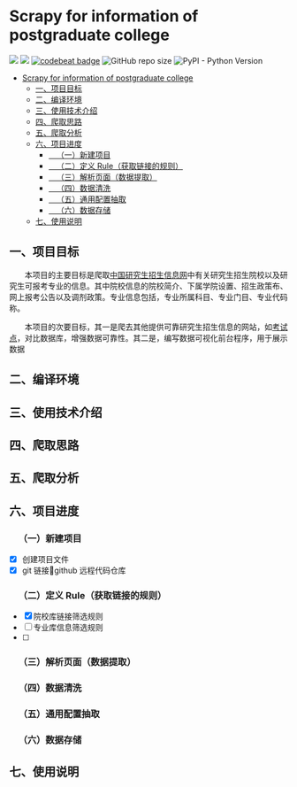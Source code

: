 
# Scrapy for information of postgraduate college

![](https://img.shields.io/badge/language-Python-blue.svg) ![](https://img.shields.io/badge/platform-ios|Linux|Windows-lightgrey.svg) [![codebeat badge](https://codebeat.co/badges/f56ff221-9a8f-4bc2-bfa3-6885ea07bf4f)](https://codebeat.co/projects/github-com-colordoge-postgraduate-master) ![GitHub repo size](https://img.shields.io/github/repo-size/ColorDoge/postGraduate.svg) ![PyPI - Python Version](https://img.shields.io/pypi/pyversions/Scrapy.svg)

<!-- TOC -->

- [Scrapy for information of postgraduate college](#scrapy-for-information-of-postgraduate-college)
    - [一、项目目标](#一项目目标)
    - [二、编译环境](#二编译环境)
    - [三、使用技术介绍](#三使用技术介绍)
    - [四、爬取思路](#四爬取思路)
    - [五、爬取分析](#五爬取分析)
    - [六、项目进度](#六项目进度)
        - [&emsp;（一）新建项目](#emsp一新建项目)
        - [&emsp;（二）定义 Rule（获取链接的规则）](#emsp二定义-rule获取链接的规则)
        - [&emsp;（三）解析页面（数据提取）](#emsp三解析页面数据提取)
        - [&emsp;（四）数据清洗](#emsp四数据清洗)
        - [&emsp;（五）通用配置抽取](#emsp五通用配置抽取)
        - [&emsp;（六）数据存储](#emsp六数据存储)
    - [七、使用说明](#七使用说明)

<!-- /TOC -->

## 一、项目目标

&emsp;&emsp;本项目的主要目标是爬取[中国研究生招生信息网](https://yz.chsi.com.cn)中有关研究生招生院校以及研究生可报考专业的信息。其中院校信息的院校简介、下属学院设置、招生政策布、网上报考公告以及调剂政策。专业信息包括，专业所属科目、专业门目、专业代码称。

&emsp;&emsp;本项目的次要目标，其一是爬去其他提供可靠研究生招生信息的网站，如[考试点](http://m.kaoshidian/.eb)，对比数据库，增强数据可靠性。其二是，编写数据可视化前台程序，用于展示数据

## 二、编译环境

## 三、使用技术介绍

## 四、爬取思路

## 五、爬取分析

## 六、项目进度

### &emsp;（一）新建项目

- [x] 创建项目文件
- [x] git 链接🔗github 远程代码仓库

### &emsp;（二）定义 Rule（获取链接的规则）

- [x] 院校库链接筛选规则
- [ ] 专业库信息筛选规则
- [ ]

### &emsp;（三）解析页面（数据提取）

### &emsp;（四）数据清洗

### &emsp;（五）通用配置抽取

### &emsp;（六）数据存储

## 七、使用说明
